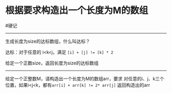 # 根据要求构造出一个长度为M的数组

#硬记

---
生成长度为size的达标数组，什么叫达标？

达标：对于任意的 i<k<j，满足 `[i] + [j] != [k] * 2`

给定一个正数size，返回长度为size的达标数组


---
给定一个正整数M，请构造出一个长度为M的数组arr，要求
对任意的i、j、k三个位置，如果i<j<k，都有`arr[i] + arr[k] != 2* arr[j]`
返回构造出的arr
